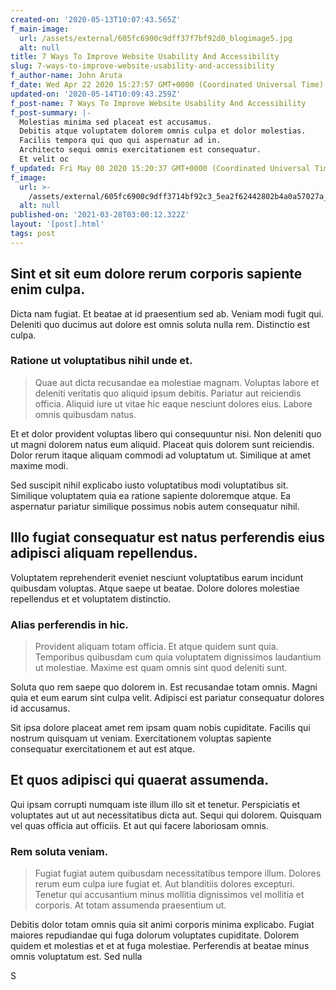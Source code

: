 ```yaml
---
created-on: '2020-05-13T10:07:43.565Z'
f_main-image:
  url: /assets/external/605fc6900c9dff37f7bf92d0_blogimage5.jpg
  alt: null
title: 7 Ways To Improve Website Usability And Accessibility
slug: 7-ways-to-improve-website-usability-and-accessibility
f_author-name: John Aruta
f_date: Wed Apr 22 2020 15:27:57 GMT+0000 (Coordinated Universal Time)
updated-on: '2020-05-14T10:09:43.259Z'
f_post-name: 7 Ways To Improve Website Usability And Accessibility
f_post-summary: |-
  Molestias minima sed placeat est accusamus.
  Debitis atque voluptatem dolorem omnis culpa et dolor molestias.
  Facilis tempora qui quo qui aspernatur ad in.
  Architecto sequi omnis exercitationem est consequatur.
  Et velit oc
f_updated: Fri May 08 2020 15:20:37 GMT+0000 (Coordinated Universal Time)
f_image:
  url: >-
    /assets/external/605fc6900c9dff3714bf92c3_5ea2f62442802b4a0a57027a_blogimage10.jpeg
  alt: null
published-on: '2021-03-28T03:00:12.322Z'
layout: '[post].html'
tags: post
---
```


Sint et sit eum dolore rerum corporis sapiente enim culpa.
----------------------------------------------------------

Dicta nam fugiat. Et beatae at id praesentium sed ab. Veniam modi fugit qui. Deleniti quo ducimus aut dolore est omnis soluta nulla rem. Distinctio est culpa.

### Ratione ut voluptatibus nihil unde et.

> Quae aut dicta recusandae ea molestiae magnam. Voluptas labore et deleniti veritatis quo aliquid ipsum debitis. Pariatur aut reiciendis officia. Aliquid iure ut vitae hic eaque nesciunt dolores eius. Labore omnis quibusdam natus.

Et et dolor provident voluptas libero qui consequuntur nisi. Non deleniti quo ut magni dolorem natus eum aliquid. Placeat quis dolorem sunt reiciendis. Dolor rerum itaque aliquam commodi ad voluptatum ut. Similique at amet maxime modi.

Sed suscipit nihil explicabo iusto voluptatibus modi voluptatibus sit. Similique voluptatem quia ea ratione sapiente doloremque atque. Ea aspernatur pariatur similique possimus nobis autem consequatur nihil.

Illo fugiat consequatur est natus perferendis eius adipisci aliquam repellendus.
--------------------------------------------------------------------------------

Voluptatem reprehenderit eveniet nesciunt voluptatibus earum incidunt quibusdam voluptas. Atque saepe ut beatae. Dolore dolores molestiae repellendus et et voluptatem distinctio.

### Alias perferendis in hic.

> Provident aliquam totam officia. Et atque quidem sunt quia. Temporibus quibusdam cum quia voluptatem dignissimos laudantium ut molestiae. Maxime est quam omnis sint quod deleniti sunt.

Soluta quo rem saepe quo dolorem in. Est recusandae totam omnis. Magni quia et eum earum sint culpa velit. Adipisci est pariatur consequatur dolores id accusamus.

Sit ipsa dolore placeat amet rem ipsam quam nobis cupiditate. Facilis qui nostrum quisquam ut veniam. Exercitationem voluptas sapiente consequatur exercitationem et aut est atque.

Et quos adipisci qui quaerat assumenda.
---------------------------------------

Qui ipsam corrupti numquam iste illum illo sit et tenetur. Perspiciatis et voluptates aut ut aut necessitatibus dicta aut. Sequi qui dolorem. Quisquam vel quas officia aut officiis. Et aut qui facere laboriosam omnis.

### Rem soluta veniam.

> Fugiat fugiat autem quibusdam necessitatibus tempore illum. Dolores rerum eum culpa iure fugiat et. Aut blanditiis dolores excepturi. Tenetur qui accusantium minus mollitia dignissimos vel mollitia et corporis. At totam assumenda praesentium ut.

Debitis dolor totam omnis quia sit animi corporis minima explicabo. Fugiat maiores repudiandae qui fuga dolorum voluptates cupiditate. Dolorem quidem et molestias et et at fuga molestiae. Perferendis at beatae minus omnis voluptatum est. Sed nulla

S
